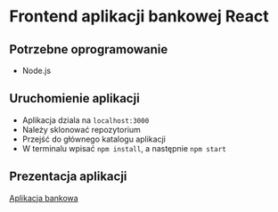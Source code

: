 # Frontend aplikacji bankowej React





## Potrzebne oprogramowanie

- Node.js





## Uruchomienie aplikacji

- Aplikacja dziala na `localhost:3000`
- Należy sklonować repozytorium
- Przejść do głównego katalogu aplikacji
- W terminalu wpisać `npm install`, a następnie `npm start`


## Prezentacja aplikacji

[Aplikacja bankowa](https://youtu.be/x7TB9Uxopio)
